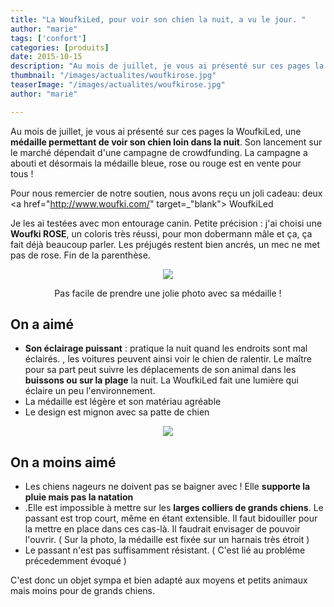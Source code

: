 ```yaml
---
title: "La WoufkiLed, pour voir son chien la nuit, a vu le jour. "
author: "marie"
tags: ['confort']
categories: [produits]
date: 2015-10-15
description: "Au mois de juillet, je vous ai présenté sur ces pages la WoufkiLed, une médaille permettant de voir son chien loin dans la nuit. Son lancement sur le marché dépendait d'une campagne de crowdfunding. La campagne a abouti et désormais la médaille bleue, rose ou rouge est en vente pour tous !"
thumbnail: "/images/actualites/woufkirose.jpg"
teaserImage: "/images/actualites/woufkirose.jpg"
author: "marie"

---
```




Au mois de juillet, je vous ai présenté sur ces pages la WoufkiLed, une <b>médaille permettant de voir son chien loin dans la nuit</b>.<!--more--> Son lancement sur le marché dépendait d'une campagne de crowdfunding. La campagne a abouti et désormais la médaille bleue, rose ou rouge est en vente pour tous !

Pour nous remercier de notre soutien, nous avons reçu un joli cadeau: deux <a href="http://www.woufki.com/" target=_"blank"> WoufkiLed </a>

Je les ai testées avec mon entourage canin. Petite précision : j'ai choisi une <b>Woufki ROSE</b>, un coloris très réussi, pour mon dobermann mâle et ça, ça fait déjà beaucoup parler. Les préjugés restent bien ancrés, un mec ne met pas de rose. Fin de la parenthèse.






<p align="center"><img src= "/images/actualites/woufkijung.jpg"></p>

<p align="center"> Pas facile de prendre une jolie photo avec sa médaille ! </p>



## On a aimé ##
<ul><li> <b>Son éclairage puissant</b> : pratique la nuit quand les endroits sont mal éclairés. <b<Dans la rue</b>, les voitures peuvent ainsi voir le chien de ralentir. Le maître pour sa part peut suivre les déplacements de son animal dans les <b>buissons ou sur la plage</b> la nuit. La WoufkiLed fait une lumière qui éclaire un peu l'environnement.</li>
<li>La médaille est légère et son matériau agréable</li>
<li>Le design est mignon avec sa patte de chien</li> </ul>

<p align="center"><img src="/images/actualites/woufkirose.jpg"></p>

## On a moins aimé ##
<ul><li> Les chiens nageurs ne doivent pas se baigner avec ! Elle <b>supporte la pluie mais pas la natation</b></li>
<li>.Elle est impossible à mettre sur les <b>larges colliers de grands chiens</b>. Le passant est trop court, même en étant extensible. Il faut bidouiller pour la mettre en place dans ces cas-là. Il faudrait envisager de pouvoir l'ouvrir. ( Sur la photo, la médaille est fixée sur un harnais très étroit ) </li>
<li>Le passant n'est pas suffisamment résistant. ( C'est lié au probléme précedemment évoqué )</li> </ul>


C'est donc un objet sympa et bien adapté aux moyens et petits animaux mais moins pour de grands chiens.